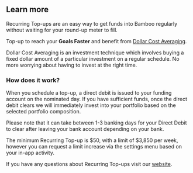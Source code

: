 ## Learn more

Recurring Top-ups are an easy way to get funds into Bamboo regularly without waiting for your round-up meter to fill.

Top-up to reach your **Goals Faster** and benefit from [Dollar Cost Averaging](https://www.getbamboo.io/blog/dollar-cost-averaging-101/).

Dollar Cost Averaging is an investment technique which involves buying a fixed dollar amount of a particular investment on a regular schedule. No more worrying about having to invest at the right time.


### How does it work?

When you schedule a top-up, a direct debit is issued to your funding account on the nominated day. If you have sufficient funds, once the direct debit clears we will immediately invest into your portfolio based on the selected portfolio composition.

Please note that it can take between 1-3 banking days for your Direct Debit to clear after leaving your bank account depending on your bank.

The minimum Recurring Top-up is $50, with a limit of $3,850 per week, however you can request a limit increase via the settings menu based on your in-app activity. 

If you have any questions about Recurring Top-ups visit our [website](https://www.getbamboo.io/).
